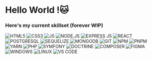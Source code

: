 # Hello World !🐱

### Here's my current skillset (forever WIP)
![HTML5](https://img.shields.io/badge/HTML5-E34F26?style=for-the-badge&logo=html5&logoColor=white)
![CSS3](https://img.shields.io/badge/CSS3-1572B6?style=for-the-badge&logo=css3&logoColor=white)
![JS](https://img.shields.io/badge/JavaScript-323330?style=for-the-badge&logo=javascript&logoColor=F7DF1E)
![NODE.JS](https://img.shields.io/badge/Node%20js-339933?style=for-the-badge&logo=nodedotjs&logoColor=white)
![EXPRESS JS](https://img.shields.io/badge/Express%20js-000000?style=for-the-badge&logo=express&logoColor=white)
![REACT](https://img.shields.io/badge/React-20232A?style=for-the-badge&logo=react&logoColor=white)
![POSTGRESQL](https://img.shields.io/badge/PostgreSQL-316192?style=for-the-badge&logo=postgresql&logoColor=white)
![SEQUELIZE](https://img.shields.io/badge/Sequelize-52B0E7?style=for-the-badge&logo=Sequelize&logoColor=white)
![MONGODB](https://img.shields.io/badge/mongodb-47A248?style=for-the-badge&logo=mongodb&logoColor=white)
![GIT](https://img.shields.io/badge/Git-F05032?style=for-the-badge&logo=git&logoColor=white)
![NPM](https://img.shields.io/badge/npm-CB3837?style=for-the-badge&logo=npm&logoColor=white)
![PNPM](https://img.shields.io/badge/pnpm-F69220?style=for-the-badge&logo=pnpm&logoColor=white)
![YARN](https://img.shields.io/badge/Yarn-2C8EBB?style=for-the-badge&logo=yarn&logoColor=white)
![PHP](https://img.shields.io/badge/PHP-777BB4?style=for-the-badge&logo=php&logoColor=white)
![SYMFONY](https://img.shields.io/badge/Symfony-000000?style=for-the-badge&logo=Symfony&logoColor=white)
![DOCTRINE](https://img.shields.io/badge/doctrine-FC6A31?style=for-the-badge&logo=doctrine&logoColor=white)
![COMPOSER](https://img.shields.io/badge/Composer-885630?style=for-the-badge&logo=Composer&logoColor=white)
![FIGMA](https://img.shields.io/badge/Figma-F24E1E?style=for-the-badge&logo=figma&logoColor=white)
![WINDOWS](https://img.shields.io/badge/Windows-0078D6?style=for-the-badge&logo=windows&logoColor=white) 
![LINUX](https://img.shields.io/badge/Linux-FCC624?style=for-the-badge&logo=linux&logoColor=black)
![VS CODE](https://img.shields.io/badge/Visual_Studio_Code-0078D4?style=for-the-badge&logo=visual%20studio%20code&logoColor=white)
<!--
**NoyannOzmen/NoyannOzmen** is a ✨ _special_ ✨ repository because its `README.md` (this file) appears on your GitHub profile.

Here are some ideas to get you started:

- 🔭 I’m currently working on ...
- 🌱 I’m currently learning ...
- 👯 I’m looking to collaborate on ...
- 🤔 I’m looking for help with ...
- 💬 Ask me about ...
- 📫 How to reach me: ...
- 😄 Pronouns: ...
- ⚡ Fun fact: ...
-->
